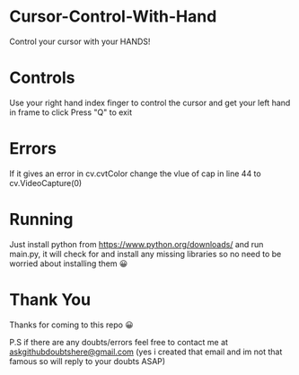# Cursor-Control-With-Hand
Control your cursor with your HANDS!
# Controls
Use your right hand index finger to control the cursor and get your left hand in frame to click
Press "Q" to exit
# Errors
If it gives an error in cv.cvtColor change the vlue of cap in line 44 to cv.VideoCapture(0) 
# Running
Just install python from https://www.python.org/downloads/ and run main.py, it will check for and install any missing libraries so no need to be worried about installing them 😀
# Thank You
Thanks for coming to this repo 😀


P.S if there are any doubts/errors feel free to contact me at askgithubdoubtshere@gmail.com 
 (yes i created that email and im not that famous so will reply to your doubts ASAP)
